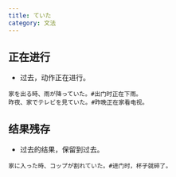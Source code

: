 ```yaml
---
title: ていた
category: 文法
---
```


## 正在进行

- 过去，动作正在进行。

```example
家を出る時、雨が降っていた。#出门时正在下雨。
昨夜、家でテレビを見ていた。#昨晚正在家看电视。
```

## 结果残存

- 过去的结果，保留到过去。

```example
家に入った時、コップが割れていた。#进门时，杯子就碎了。
```
